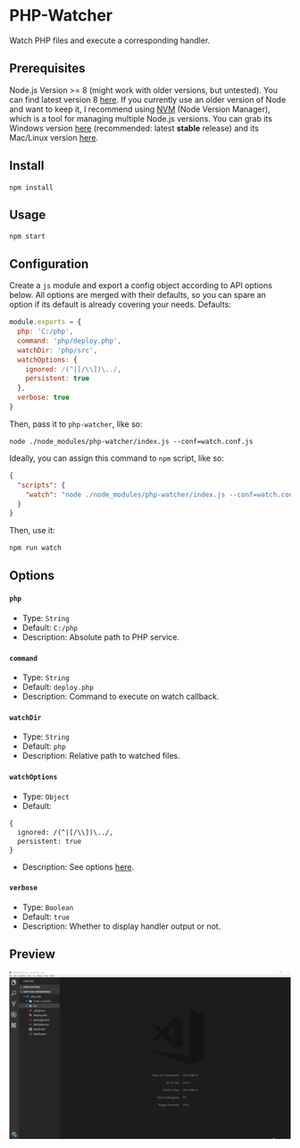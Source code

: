 # PHP-Watcher
Watch PHP files and execute a corresponding handler.

## Prerequisites
Node.js Version >= 8 (might work with older versions, but untested). You can find latest version 8 [here](https://nodejs.org/download/release/v8.11.2/). If you currently use an older version of Node and want to keep it, I recommend using [NVM](https://github.com/coreybutler/nvm-windows) (Node Version Manager), which is a tool for managing multiple Node.js versions. You can grab its Windows version [here](https://github.com/coreybutler/nvm-windows/releases) (recommended: latest **stable** release) and its Mac/Linux version [here](https://github.com/creationix/nvm).

## Install
```
npm install
```

## Usage
```
npm start
```

## Configuration
Create a `js` module and export a config object according to API options below. All options are merged with their defaults, so you can spare an option if its default is already covering your needs. Defaults:
```js
module.exports = {
  php: 'C:/php',
  command: 'php/deploy.php',
  watchDir: 'php/src',
  watchOptions: {
    ignored: /(^|[/\\])\../,
    persistent: true
  },
  verbose: true
}
```
Then, pass it to `php-watcher`, like so:
```
node ./node_modules/php-watcher/index.js --conf=watch.conf.js
```
Ideally, you can assign this command to `npm` script, like so:
```json
{
  "scripts": {
    "watch": "node ./node_modules/php-watcher/index.js --conf=watch.conf.js"
  }
}
```
Then, use it:
```
npm run watch
```

## Options

#### `php`
* Type: `String`
* Default: `C:/php`
* Description: Absolute path to PHP service.

#### `command`
* Type: `String`
* Default: `deploy.php`
* Description: Command to execute on watch callback.

#### `watchDir`
* Type: `String`
* Default: `php`
* Description: Relative path to watched files.

#### `watchOptions`
* Type: `Object`
* Default:
```
{
  ignored: /(^|[/\\])\../,
  persistent: true
}
```
* Description: See options [here](https://github.com/paulmillr/chokidar#api).

#### `verbose`
* Type: `Boolean`
* Default: `true`
* Description: Whether to display handler output or not.

## Preview
![Alt](preview.gif)
